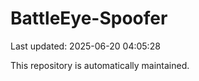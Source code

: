 # BattleEye-Spoofer

Last updated: 2025-06-20 04:05:28

This repository is automatically maintained.
